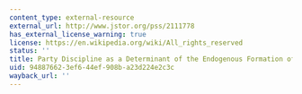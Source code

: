 ```yaml
---
content_type: external-resource
external_url: http://www.jstor.org/pss/2111778
has_external_license_warning: true
license: https://en.wikipedia.org/wiki/All_rights_reserved
status: ''
title: Party Discipline as a Determinant of the Endogenous Formation of Tariffs
uid: 94887662-3ef6-44ef-908b-a23d224e2c3c
wayback_url: ''
---
```

